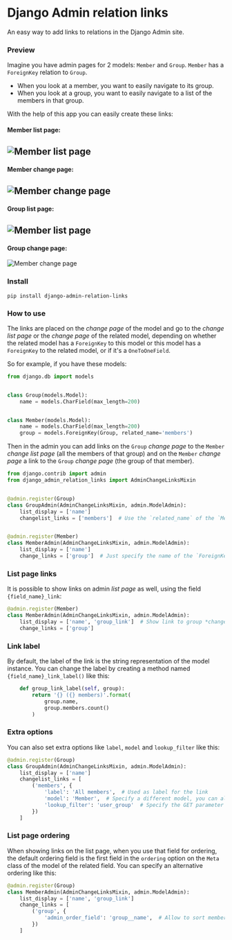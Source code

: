# Django Admin relation links

An easy way to add links to relations in the Django Admin site.


### Preview

Imagine you have admin pages for 2 models: `Member` and `Group`. `Member` has a `ForeignKey` relation to `Group`.

- When you look at a member, you want to easily navigate to its group.
- When you look at a group, you want to easily navigate to a list of the members in that group.

With the help of this app you can easily create these links:

#### Member list page:
![Member list page](https://raw.githubusercontent.com/gitaarik/django-admin-relation-links/master/screenshots/member-list-page.png)
---------------------------

#### Member change page:
![Member change page](https://raw.githubusercontent.com/gitaarik/django-admin-relation-links/master/screenshots/member-change-page.png)
---------------------------

#### Group list page:
![Member list page](https://raw.githubusercontent.com/gitaarik/django-admin-relation-links/master/screenshots/group-list-page.png)
---------------------------

#### Group change page:
![Member change page](https://raw.githubusercontent.com/gitaarik/django-admin-relation-links/master/screenshots/group-change-page.png)


### Install

    pip install django-admin-relation-links


### How to use

The links are placed on the *change page* of the model and go to the *change
list page* or the *change page* of the related model, depending on whether the
related model has a `ForeignKey` to this model or this model has a `ForeignKey`
to the related model, or if it's a `OneToOneField`.

So for example, if you have these models:


```python
from django.db import models


class Group(models.Model):
    name = models.CharField(max_length=200)


class Member(models.Model):
    name = models.CharField(max_length=200)
    group = models.ForeignKey(Group, related_name='members')
```


Then in the admin you can add links on the `Group` *change page* to the
`Member` *change list page* (all the members of that group) and on the `Member`
*change page* a link to the `Group` *change page* (the group of that member).

```python
from django.contrib import admin
from django_admin_relation_links import AdminChangeLinksMixin


@admin.register(Group)
class GroupAdmin(AdminChangeLinksMixin, admin.ModelAdmin):
    list_display = ['name']
    changelist_links = ['members']  # Use the `related_name` of the `Member.group` field


@admin.register(Member)
class MemberAdmin(AdminChangeLinksMixin, admin.ModelAdmin):
    list_display = ['name']
    change_links = ['group']  # Just specify the name of the `ForeignKey` field
```


### List page links

It is possible to show links on admin *list page* as well, using the field `{field_name}_link`:

```python
@admin.register(Member)
class MemberAdmin(AdminChangeLinksMixin, admin.ModelAdmin):
    list_display = ['name', 'group_link']  # Show link to group *change page* on member *list page*
    change_links = ['group']
```


### Link label

By default, the label of the link is the string representation of the model
instance. You can change the label by creating a method named
`{field_name}_link_label()` like this:

```python
    def group_link_label(self, group):
        return '{} ({} members)'.format(
            group.name,
            group.members.count()
        )
```


### Extra options

You can also set extra options like `label`, `model` and `lookup_filter` like this:

```python
@admin.register(Group)
class GroupAdmin(AdminChangeLinksMixin, admin.ModelAdmin):
    list_display = ['name']
    changelist_links = [
        ('members', {
            'label': 'All members',  # Used as label for the link
            'model': 'Member',  # Specify a different model, you can also specify an app using `app.Member`
            'lookup_filter': 'user_group'  # Specify the GET parameter used for filtering the queryset
        })
    ]
```


### List page ordering

When showing links on the list page, when you use that field for ordering, the
default ordering field is the first field in the `ordering` option on the
`Meta` class of the model of the related field. You can specify an alternative
ordering like this:

```python
@admin.register(Group)
class MemberAdmin(AdminChangeLinksMixin, admin.ModelAdmin):
    list_display = ['name', 'group_link']
    change_links = [
        ('group', {
            'admin_order_field': 'group__name',  # Allow to sort members by `group_link` column
        })
    ]
```
